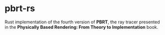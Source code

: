 # pbrt-rs
Rust implementation of the fourth version of **PBRT**, the ray tracer presented in the **Physically Based Rendering: From Theory to Implementation** book.
